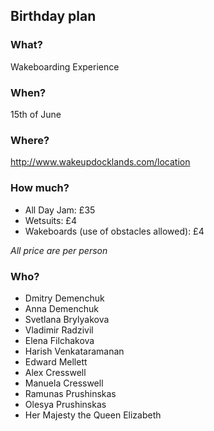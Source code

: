 ## Birthday plan

### What?
Wakeboarding Experience

### When?
15th of June 

### Where?
http://www.wakeupdocklands.com/location

### How much?
* All Day Jam: £35
* Wetsuits: £4 
* Wakeboards (use of obstacles allowed): £4

_All price are per person_

### Who?
* Dmitry Demenchuk
* Anna Demenchuk
* Svetlana Brylyakova
* Vladimir Radzivil
* Elena Filchakova
* Harish Venkataramanan
* Edward Mellett
* Alex Cresswell
* Manuela Cresswell
* Ramunas Prushinskas
* Olesya Prushinskas
* Her Majesty the Queen Elizabeth
